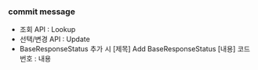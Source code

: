 ### commit message
- 조회 API : Lookup
- 선택/변경 API : Update
- BaseResponseStatus 추가 시
  [제목] Add BaseResponseStatus
  [내용] 코드번호 : 내용

